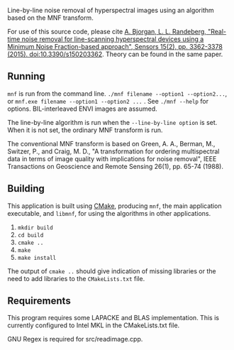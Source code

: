Line-by-line noise removal of hyperspectral images using an algorithm based on the MNF
transform.

For use of this source code, please cite [A. Bjorgan, L. L. Randeberg,
"Real-time noise removal for line-scanning hyperspectral devices using a
Minimum Noise Fraction-based approach", Sensors 15(2), pp. 3362-3378 (2015).
doi:10.3390/s150203362](http://www.mdpi.com/1424-8220/15/2/3362). 
Theory can be found in the same paper. 


Running
-------

`mnf` is run from the command line. `./mnf filename --option1 --option2...`, or `mnf.exe filename --option1 --option2 ...` .  See `./mnf --help` for
options. BIL-interleaved ENVI images are assumed. 

The line-by-line algorithm is run when the `--line-by-line option` is set. When
it is not set, the ordinary MNF transform is run. 

The conventional MNF transform is based on Green, A. A., Berman, M., Switzer,
P., and Craig, M. D., "A transformation for ordering multispectral data in
terms of image quality with implications for noise removal", IEEE Transactions
on Geoscience and Remote Sensing 26(1), pp. 65-74 (1988).

Building
--------

This application is built using [CMake](http://cmake.org), producing `mnf`, the main application executable, and `libmnf`, for using the algorithms in other applications. 

1. `mkdir build`
2. `cd build`
3. `cmake ..`
4. `make`
5. `make install`

The output of `cmake ..` should give indication of missing libraries or the need to
add libraries to the `CMakeLists.txt` file. 

Requirements
------------

This program requires some LAPACKE and BLAS implementation. This is currently
configured to Intel MKL in the CMakeLists.txt file. 

GNU Regex is required for src/readimage.cpp. 
